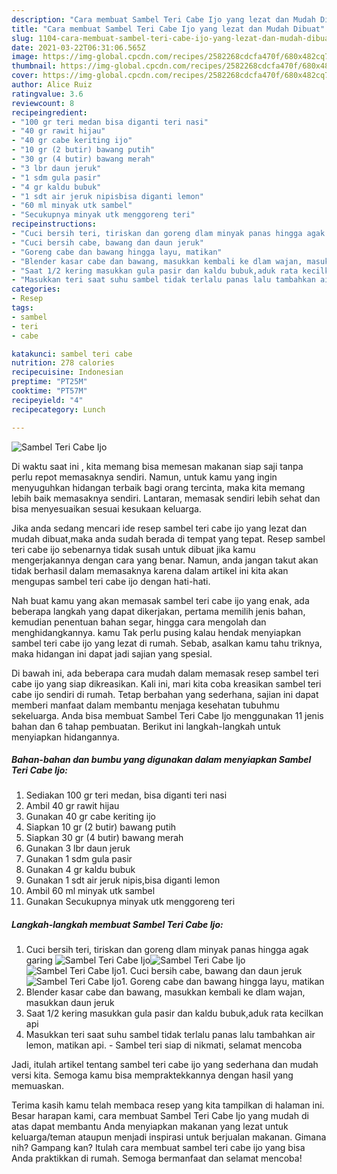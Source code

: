 ```yaml
---
description: "Cara membuat Sambel Teri Cabe Ijo yang lezat dan Mudah Dibuat"
title: "Cara membuat Sambel Teri Cabe Ijo yang lezat dan Mudah Dibuat"
slug: 1104-cara-membuat-sambel-teri-cabe-ijo-yang-lezat-dan-mudah-dibuat
date: 2021-03-22T06:31:06.565Z
image: https://img-global.cpcdn.com/recipes/2582268cdcfa470f/680x482cq70/sambel-teri-cabe-ijo-foto-resep-utama.jpg
thumbnail: https://img-global.cpcdn.com/recipes/2582268cdcfa470f/680x482cq70/sambel-teri-cabe-ijo-foto-resep-utama.jpg
cover: https://img-global.cpcdn.com/recipes/2582268cdcfa470f/680x482cq70/sambel-teri-cabe-ijo-foto-resep-utama.jpg
author: Alice Ruiz
ratingvalue: 3.6
reviewcount: 8
recipeingredient:
- "100 gr teri medan bisa diganti teri nasi"
- "40 gr rawit hijau"
- "40 gr cabe keriting ijo"
- "10 gr (2 butir) bawang putih"
- "30 gr (4 butir) bawang merah"
- "3 lbr daun jeruk"
- "1 sdm gula pasir"
- "4 gr kaldu bubuk"
- "1 sdt air jeruk nipisbisa diganti lemon"
- "60 ml minyak utk sambel"
- "Secukupnya minyak utk menggoreng teri"
recipeinstructions:
- "Cuci bersih teri, tiriskan dan goreng dlam minyak panas hingga agak garing"
- "Cuci bersih cabe, bawang dan daun jeruk"
- "Goreng cabe dan bawang hingga layu, matikan"
- "Blender kasar cabe dan bawang, masukkan kembali ke dlam wajan, masukkan daun jeruk"
- "Saat 1/2 kering masukkan gula pasir dan kaldu bubuk,aduk rata kecilkan api"
- "Masukkan teri saat suhu sambel tidak terlalu panas lalu tambahkan air lemon, matikan api. Sambel teri siap di nikmati, selamat mencoba"
categories:
- Resep
tags:
- sambel
- teri
- cabe

katakunci: sambel teri cabe 
nutrition: 278 calories
recipecuisine: Indonesian
preptime: "PT25M"
cooktime: "PT57M"
recipeyield: "4"
recipecategory: Lunch

---
```



![Sambel Teri Cabe Ijo](https://img-global.cpcdn.com/recipes/2582268cdcfa470f/680x482cq70/sambel-teri-cabe-ijo-foto-resep-utama.jpg)

Di waktu  saat ini , kita memang bisa memesan makanan siap saji tanpa perlu repot memasaknya sendiri. Namun, untuk kamu yang ingin menyuguhkan hidangan terbaik bagi orang tercinta, maka kita memang lebih baik memasaknya sendiri. Lantaran, memasak sendiri lebih sehat dan bisa menyesuaikan sesuai kesukaan keluarga.

Jika anda sedang mencari ide resep sambel teri cabe ijo yang lezat dan mudah dibuat,maka anda sudah berada di tempat yang tepat. Resep sambel teri cabe ijo  sebenarnya tidak susah untuk dibuat jika kamu mengerjakannya dengan cara yang benar. Namun, anda jangan takut akan tidak berhasil dalam memasaknya 
karena dalam artikel ini kita akan mengupas sambel teri cabe ijo dengan hati-hati.  



Nah buat kamu yang akan memasak sambel teri cabe ijo yang enak, ada beberapa langkah yang dapat dikerjakan, pertama memilih jenis bahan, kemudian penentuan bahan segar, hingga cara mengolah dan menghidangkannya. kamu Tak perlu pusing kalau hendak menyiapkan sambel teri cabe ijo yang lezat di rumah. Sebab, asalkan kamu  tahu triknya, maka hidangan ini dapat jadi sajian yang spesial.

Di bawah ini, ada beberapa cara mudah dalam memasak resep sambel teri cabe ijo yang siap dikreasikan. Kali ini, mari kita coba kreasikan sambel teri cabe ijo sendiri di rumah. Tetap berbahan yang sederhana, sajian ini dapat memberi manfaat dalam membantu menjaga kesehatan tubuhmu sekeluarga. Anda bisa membuat Sambel Teri Cabe Ijo menggunakan 11 jenis bahan dan 6 tahap pembuatan. Berikut ini langkah-langkah untuk menyiapkan hidangannya.

<!--inarticleads1-->

##### Bahan-bahan dan bumbu yang digunakan dalam menyiapkan Sambel Teri Cabe Ijo:

1. Sediakan 100 gr teri medan, bisa diganti teri nasi
1. Ambil 40 gr rawit hijau
1. Gunakan 40 gr cabe keriting ijo
1. Siapkan 10 gr (2 butir) bawang putih
1. Siapkan 30 gr (4 butir) bawang merah
1. Gunakan 3 lbr daun jeruk
1. Gunakan 1 sdm gula pasir
1. Gunakan 4 gr kaldu bubuk
1. Gunakan 1 sdt air jeruk nipis,bisa diganti lemon
1. Ambil 60 ml minyak utk sambel
1. Gunakan Secukupnya minyak utk menggoreng teri




<!--inarticleads2-->

##### Langkah-langkah membuat Sambel Teri Cabe Ijo:

1. Cuci bersih teri, tiriskan dan goreng dlam minyak panas hingga agak garing
<img src="https://img-global.cpcdn.com/steps/0820f7299262ba3a/160x128cq70/sambel-teri-cabe-ijo-langkah-memasak-1-foto.jpg" alt="Sambel Teri Cabe Ijo"><img src="https://img-global.cpcdn.com/steps/6d21d43df61a8e10/160x128cq70/sambel-teri-cabe-ijo-langkah-memasak-1-foto.jpg" alt="Sambel Teri Cabe Ijo"><img src="https://img-global.cpcdn.com/steps/ce0b25d5137af7b3/160x128cq70/sambel-teri-cabe-ijo-langkah-memasak-1-foto.jpg" alt="Sambel Teri Cabe Ijo">1. Cuci bersih cabe, bawang dan daun jeruk
<img src="https://img-global.cpcdn.com/steps/c103fad889655338/160x128cq70/sambel-teri-cabe-ijo-langkah-memasak-2-foto.jpg" alt="Sambel Teri Cabe Ijo">1. Goreng cabe dan bawang hingga layu, matikan
1. Blender kasar cabe dan bawang, masukkan kembali ke dlam wajan, masukkan daun jeruk
1. Saat 1/2 kering masukkan gula pasir dan kaldu bubuk,aduk rata kecilkan api
1. Masukkan teri saat suhu sambel tidak terlalu panas lalu tambahkan air lemon, matikan api. - Sambel teri siap di nikmati, selamat mencoba




Jadi, itulah artikel tentang  sambel teri cabe ijo  yang sederhana dan mudah versi kita. Semoga kamu bisa mempraktekkannya dengan hasil yang memuaskan. 

Terima kasih kamu telah membaca resep yang kita tampilkan di halaman ini. Besar harapan kami, cara membuat  Sambel Teri Cabe Ijo yang mudah di atas dapat membantu Anda menyiapkan makanan yang lezat untuk keluarga/teman ataupun menjadi inspirasi untuk berjualan makanan. Gimana nih? Gampang kan? Itulah cara membuat sambel teri cabe ijo yang bisa Anda praktikkan di rumah. Semoga bermanfaat dan selamat mencoba!

